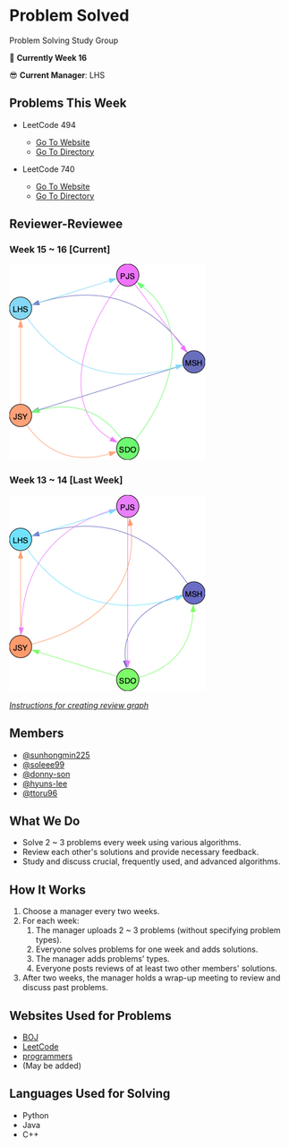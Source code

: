 # Problem Solved
Problem Solving Study Group



📌 **Currently Week 16**


😎 **Current Manager**: LHS

## Problems This Week

  - LeetCode 494
    - [Go To Website](https://leetcode.com/problems/target-sum/)
    - [Go To Directory](./LeetCode/494_target_sum/README.md)

  - LeetCode 740
    - [Go To Website](https://leetcode.com/problems/delete-and-earn/)
    - [Go To Directory](./LeetCode/740_delete_and_earn/README.md)


## Reviewer-Reviewee

### Week 15 ~ 16 [Current]

![Week15](./utils/graphs/Week15.png)


### Week 13 ~ 14 [Last Week]

![Week13](./utils/graphs/Week13.png)

[*Instructions for creating review graph*](https://github.com/sunhongmin225/problem-solved/blob/main/utils/README.md)

## Members
* [@sunhongmin225](https://github.com/sunhongmin225)
* [@soleee99](https://github.com/soleee99)
* [@donny-son](https://github.com/donny-son)
* [@hyuns-lee](https://github.com/hyuns-lee)
* [@ttoru96](https://github.com/ttoru96)

## What We Do
* Solve 2 ~ 3 problems every week using various algorithms.
* Review each other's solutions and provide necessary feedback.
* Study and discuss crucial, frequently used, and advanced algorithms.

## How It Works
1. Choose a manager every two weeks.
1. For each week:
	1. The manager uploads 2 ~ 3 problems (without specifying problem types).
	1. Everyone solves problems for one week and adds solutions.
	1. The manager adds problems' types.
	1. Everyone posts reviews of at least two other members' solutions.
1. After two weeks, the manager holds a wrap-up meeting to review and discuss past problems.

## Websites Used for Problems
* [BOJ](https://www.acmicpc.net)
* [LeetCode](https://leetcode.com)
* [programmers](https://programmers.co.kr)
* (May be added)

## Languages Used for Solving
* Python
* Java
* C++
